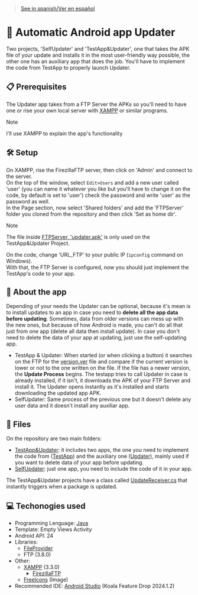 > [See in spanish/Ver en español](https://github.com/LuisMiSanVe/AutoUpdaterAndroid/tree/spanish)
# 📱 Automatic Android app Updater
Two projects, 'SelfUpdater' and 'TestApp&Updater', one that takes the APK file of your update and installs it in the most user-friendly way possible, the other one has an auxiliary app that does the job.
You'll have to implement the code from TestApp to properly launch Updater.
## 📋 Prerequisites
The Updater app takes from a FTP Server the APKs so you'll need to have one or rise your own local server with [XAMPP](https://www.apachefriends.org/es/index.html) or similar programs.
> [!NOTE]
> I'll use XAMPP to explain the app's functionality

## 🛠️ Setup
On XAMPP, rise the FirezillaFTP server, then click on 'Admin' and connect to the server.\
On the top of the window, select `Edit>Users` and add a new user called 'user' (you can name it whatever you like but you'll have to change it on the code, by default is set to 'user') check the password and write 'user' as the password as well.\
In the Page section, now select 'Shared folders' and add the 'FTPServer' folder you cloned from the repository and then click 'Set as home dir'.
> [!NOTE]
> The file inside [FTPServer, 'updater.apk'](https://github.com/LuisMiSanVe/AutoUpdaterAndroid/tree/main/FTPServer) is only used on the TestApp&Updater Project.

On the code, change 'URL_FTP' to your public IP (`ipconfig` command on Windows).\
With that, the FTP Server is configured, now you should just implement the TestApp's code to your app.
## 📖 About the app
Depending of your needs the Updater can be optional, because it's mean is to install updates to an app in case you need to <b>delete all the app data before updating</b>. Sometimes, data from older versions can mess up with the new ones, but because of how Android is made, you can't do all that just from one app (delete all data then install update).
In case you don't need to delete the data of your app at updating, just use the self-updating app.
- TestApp & Updater:
When started (or when clicking a button) it searches on the FTP for the [version.ver](https://github.com/LuisMiSanVe/AutoUpdaterAndroid/blob/main/FTPServer/version.ver) file and compare if the current version is lower or not to the one written on the file. If the file has a newer version, the <b>Update Process</b> begins.
The testapp tries to call Updater in case is already installed, if it isn't, it downloads the APK of your FTP Server and install it.
The Updater opens instantly as it's installed and starts downloading the updated app APK.
- SelfUpdater:
Same process of the previous one but it doesn't delete any user data and it doesn't install any auxiliar app.
## 📂 Files
On the repository are two main folders:
- [TestApp&Updater](https://github.com/LuisMiSanVe/AutoUpdaterAndroid/tree/main/TestApp%26Updater): it includes two apps, the one you need to implement the code from ([TestApp](https://github.com/LuisMiSanVe/AutoUpdaterAndroid/tree/main/TestApp%26Updater/TestApp)) and the auxiliary one ([Updater](https://github.com/LuisMiSanVe/AutoUpdaterAndroid/tree/main/TestApp%26Updater/Updater)), mainly used if you want to delete data of your app before updating.
- [SelfUpdater](https://github.com/LuisMiSanVe/AutoUpdaterAndroid/tree/main/SelfUpdater): just one app, you need to include the code of it in your app.

The TestApp&Updater projects have a class called [UpdateReceiver.cs](https://github.com/LuisMiSanVe/AutoUpdaterAndroid/blob/main/TestApp%26Updater/TestApp/app/src/main/java/com/luismisanve/testapp/UpdateReceiver.java) that instantly triggers when a package is updated.
## 💻 Techonogies used
- Programming Lenguage: [Java](https://www.java.com/)
- Template: Empty Views Activity
- Android API: 24
- Libraries:
  - [FileProvider](https://developer.android.com/reference/androidx/core/content/FileProvider)
  - FTP (3.8.0)
- Other:
  - [XAMPP](https://www.apachefriends.org/es/index.html) (3.3.0)
    - [FirezillaFTP](https://filezilla-project.org/)
  - [FreeIcons](https://freeicons.io/) (Image)
- Recommended IDE: [Android Studio](https://developer.android.com/studio) (Koala Feature Drop 2024.1.2)

